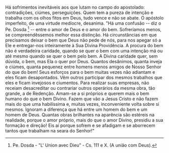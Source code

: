 Há sofrimentos inevitáveis aos que lutam no campo do apostolado: contradições, ciúmes, perseguições. Quem tem a pureza de intenção e trabalha com os olhos fitos em Deus, tudo vence e não se abate. O apóstolo imperfeito, de uma virtude medíocre, desanima. "Há uma confusão -- diz o Pe. Dosda [^1] -- entre o amor de Deus e o amor do bem. Sofreríamos menos, se compreendêssemos melhor essa distinção. Há circunstâncias em que precisamos deixar o bem que Deus não pede de nós, para nos apegar só a Ele e entregar-nos inteiramente à Sua Divina Providência. A procura do bem não é verdadeira caridade, quando se quer o bem com uma intenção má ou até mesmo quando se quer o bem pelo bem. A Divina caridade quer, sem dúvida, o bem, mas Ela o quer por Deus. Quantos desânimos, quanta inveja e ciúmes, quanta pequenez entre homens menos amigos de Nosso Senhor do que do bem! Seus esforços para o bem muitas vezes não adiantam e eles ficam desapontados. Vêm outros participar dos mesmos trabalhos que eles e ficam invejosos e ciumentos. Para realizar suas empresas, não receiam desacreditar ou contrariar outros operários da mesma obra, tão grande, a de Redenção. Amam-se a si próprios e querem mais o bem humano do que o bem Divino. Fazem que vão a Jesus Cristo e não fazem mais do que uma habilíssima e, muitas vezes, inconveniente volta sobre si mesmos. Ignoram a diferença que há entre um homem do bem e um homem de Deus. Quantas obras brilhantes na aparência são estéreis na realidade, porque o amor próprio, mais do que o amor Divino, presidiu a sua formação e direção! Eis aí porque sofrem e se afadigam e se aborrecem tantos que trabalham na seara do Senhor!"

[^1]: Pe. Dosda - "L' Union avec Dieu" - Cs. 111 e X. (A união com Deus).